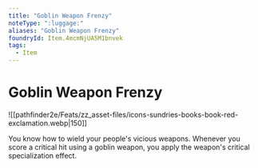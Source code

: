 ```yaml
---
title: "Goblin Weapon Frenzy"
noteType: ":luggage:"
aliases: "Goblin Weapon Frenzy"
foundryId: Item.4mcmNjUA5M1bnvek
tags:
  - Item
---
```


# Goblin Weapon Frenzy
![[pathfinder2e/Feats/zz_asset-files/icons-sundries-books-book-red-exclamation.webp|150]]

You know how to wield your people's vicious weapons. Whenever you score a critical hit using a goblin weapon, you apply the weapon's critical specialization effect.

